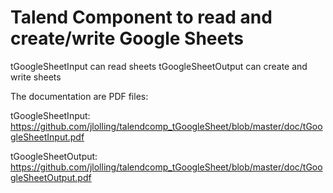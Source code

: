# Talend Component to read and create/write Google Sheets
tGoogleSheetInput can read sheets
tGoogleSheetOutput can create and write sheets

The documentation are PDF files:

tGoogleSheetInput: https://github.com/jlolling/talendcomp_tGoogleSheet/blob/master/doc/tGoogleSheetInput.pdf

tGoogleSheetOutput: https://github.com/jlolling/talendcomp_tGoogleSheet/blob/master/doc/tGoogleSheetOutput.pdf
